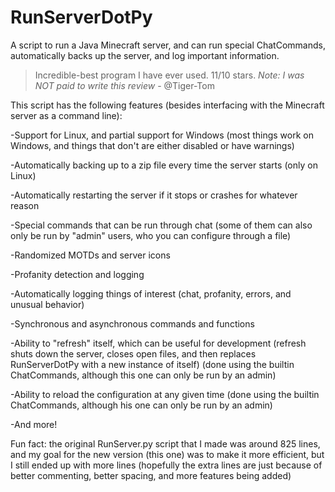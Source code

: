 # RunServerDotPy
A script to run a Java Minecraft server, and can run special ChatCommands, automatically backs up the server, and log important information.

> Incredible-best program I have ever used. 11/10 stars. _Note: I was NOT paid to write this review_ - @Tiger-Tom 

This script has the following features (besides interfacing with the Minecraft server as a command line):

-Support for Linux, and partial support for Windows (most things work on Windows, and things that don't are either disabled or have warnings)

-Automatically backing up to a zip file every time the server starts (only on Linux)

-Automatically restarting the server if it stops or crashes for whatever reason

-Special commands that can be run through chat (some of them can also only be run by "admin" users, who you can configure through a file)

-Randomized MOTDs and server icons

-Profanity detection and logging

-Automatically logging things of interest (chat, profanity, errors, and unusual behavior)

-Synchronous and asynchronous commands and functions

-Ability to "refresh" itself, which can be useful for development (refresh shuts down the server, closes open files, and then replaces RunServerDotPy with a new instance of itself) (done using the builtin ChatCommands, although this one can only be run by an admin)

-Ability to reload the configuration at any given time (done using the builtin ChatCommands, although his one can only be run by an admin)

-And more!

Fun fact: the original RunServer.py script that I made was around 825 lines, and my goal for the new version (this one) was to make it more efficient, but I still ended up with more lines (hopefully the extra lines are just because of better commenting, better spacing, and more features being added)
